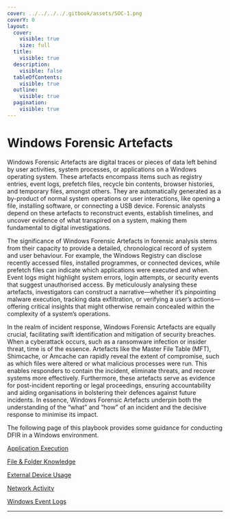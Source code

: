 ```yaml
---
cover: ../../../../.gitbook/assets/SOC-1.png
coverY: 0
layout:
  cover:
    visible: true
    size: full
  title:
    visible: true
  description:
    visible: false
  tableOfContents:
    visible: true
  outline:
    visible: true
  pagination:
    visible: true
---
```


# Windows Forensic Artefacts

Windows Forensic Artefacts are digital traces or pieces of data left behind by user activities, system processes, or applications on a Windows operating system. These artefacts encompass items such as registry entries, event logs, prefetch files, recycle bin contents, browser histories, and temporary files, amongst others. They are automatically generated as a by-product of normal system operations or user interactions, like opening a file, installing software, or connecting a USB device. Forensic analysts depend on these artefacts to reconstruct events, establish timelines, and uncover evidence of what transpired on a system, making them fundamental to digital investigations.&#x20;

The significance of Windows Forensic Artefacts in forensic analysis stems from their capacity to provide a detailed, chronological record of system and user behaviour. For example, the Windows Registry can disclose recently accessed files, installed programmes, or connected devices, while prefetch files can indicate which applications were executed and when. Event logs might highlight system errors, login attempts, or security events that suggest unauthorised access. By meticulously analysing these artefacts, investigators can construct a narrative—whether it’s pinpointing malware execution, tracking data exfiltration, or verifying a user’s actions—offering critical insights that might otherwise remain concealed within the complexity of a system’s operations.&#x20;

In the realm of incident response, Windows Forensic Artefacts are equally crucial, facilitating swift identification and mitigation of security breaches. When a cyberattack occurs, such as a ransomware infection or insider threat, time is of the essence. Artefacts like the Master File Table (MFT), Shimcache, or Amcache can rapidly reveal the extent of compromise, such as which files were altered or what malicious processes were run. This enables responders to contain the incident, eliminate threats, and recover systems more effectively. Furthermore, these artefacts serve as evidence for post-incident reporting or legal proceedings, ensuring accountability and aiding organisations in bolstering their defences against future incidents. In essence, Windows Forensic Artefacts underpin both the understanding of the “what” and “how” of an incident and the decisive response to minimise its impact.

The following page of this playbook provides some guidance for conducting DFIR in a Windows environment.

[Application Execution](application-execution.md)

[File & Folder Knowledge](file-and-folder-knowledge.md)

[External Device Usage](external-device-usage.md)

[Network Activity](network-activity.md)

[Windows Event Logs](windows-event-logs.md)

***
